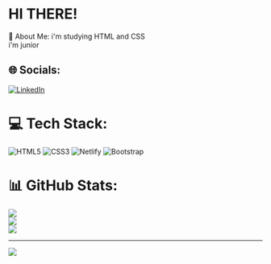 # HI THERE!
💫 About Me:
i'm studying HTML and CSS <br>i'm junior


## 🌐 Socials:
[![LinkedIn](https://img.shields.io/badge/LinkedIn-%230077B5.svg?logo=linkedin&logoColor=white)](https://linkedin.com/in/https://www.linkedin.com/in/ernesto-cartagena-58b980277/) 

# 💻 Tech Stack:
![HTML5](https://img.shields.io/badge/html5-%23E34F26.svg?style=for-the-badge&logo=html5&logoColor=white) ![CSS3](https://img.shields.io/badge/css3-%231572B6.svg?style=for-the-badge&logo=css3&logoColor=white) ![Netlify](https://img.shields.io/badge/netlify-%23000000.svg?style=for-the-badge&logo=netlify&logoColor=#00C7B7) ![Bootstrap](https://img.shields.io/badge/bootstrap-%23563D7C.svg?style=for-the-badge&logo=bootstrap&logoColor=white)
# 📊 GitHub Stats:
![](https://github-readme-stats.vercel.app/api?username=Ernestocartagena&theme=dark&hide_border=false&include_all_commits=false&count_private=false)<br/>
![](https://github-readme-streak-stats.herokuapp.com/?user=Ernestocartagena&theme=dark&hide_border=false)<br/>
![](https://github-readme-stats.vercel.app/api/top-langs/?username=Ernestocartagena&theme=dark&hide_border=false&include_all_commits=false&count_private=false&layout=compact)

---
[![](https://visitcount.itsvg.in/api?id=Ernestocartagena&icon=0&color=0)](https://visitcount.itsvg.in)

<!-- Proudly created with GPRM ( https://gprm.itsvg.in ) -->
